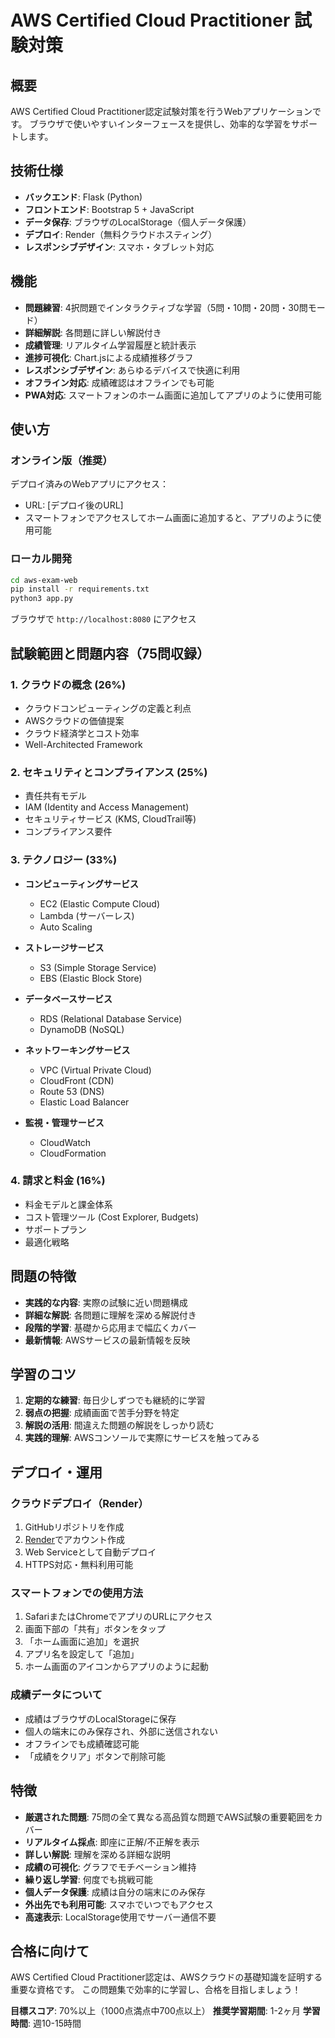 # AWS Certified Cloud Practitioner 試験対策

## 概要
AWS Certified Cloud Practitioner認定試験対策を行うWebアプリケーションです。
ブラウザで使いやすいインターフェースを提供し、効率的な学習をサポートします。

## 技術仕様
- **バックエンド**: Flask (Python)
- **フロントエンド**: Bootstrap 5 + JavaScript
- **データ保存**: ブラウザのLocalStorage（個人データ保護）
- **デプロイ**: Render（無料クラウドホスティング）
- **レスポンシブデザイン**: スマホ・タブレット対応

## 機能
- **問題練習**: 4択問題でインタラクティブな学習（5問・10問・20問・30問モード）
- **詳細解説**: 各問題に詳しい解説付き
- **成績管理**: リアルタイム学習履歴と統計表示
- **進捗可視化**: Chart.jsによる成績推移グラフ
- **レスポンシブデザイン**: あらゆるデバイスで快適に利用
- **オフライン対応**: 成績確認はオフラインでも可能
- **PWA対応**: スマートフォンのホーム画面に追加してアプリのように使用可能

## 使い方

### オンライン版（推奨）
デプロイ済みのWebアプリにアクセス：
- URL: [デプロイ後のURL]
- スマートフォンでアクセスしてホーム画面に追加すると、アプリのように使用可能

### ローカル開発
```bash
cd aws-exam-web
pip install -r requirements.txt
python3 app.py
```

ブラウザで `http://localhost:8080` にアクセス

## 試験範囲と問題内容（75問収録）

### 1. クラウドの概念 (26%)
- クラウドコンピューティングの定義と利点
- AWSクラウドの価値提案
- クラウド経済学とコスト効率
- Well-Architected Framework

### 2. セキュリティとコンプライアンス (25%)
- 責任共有モデル
- IAM (Identity and Access Management)
- セキュリティサービス (KMS, CloudTrail等)
- コンプライアンス要件

### 3. テクノロジー (33%)
- **コンピューティングサービス**
  - EC2 (Elastic Compute Cloud)
  - Lambda (サーバーレス)
  - Auto Scaling
  
- **ストレージサービス**
  - S3 (Simple Storage Service)
  - EBS (Elastic Block Store)
  
- **データベースサービス**
  - RDS (Relational Database Service)
  - DynamoDB (NoSQL)
  
- **ネットワーキングサービス**
  - VPC (Virtual Private Cloud)
  - CloudFront (CDN)
  - Route 53 (DNS)
  - Elastic Load Balancer

- **監視・管理サービス**
  - CloudWatch
  - CloudFormation

### 4. 請求と料金 (16%)
- 料金モデルと課金体系
- コスト管理ツール (Cost Explorer, Budgets)
- サポートプラン
- 最適化戦略

## 問題の特徴
- **実践的な内容**: 実際の試験に近い問題構成
- **詳細な解説**: 各問題に理解を深める解説付き
- **段階的学習**: 基礎から応用まで幅広くカバー
- **最新情報**: AWSサービスの最新情報を反映

## 学習のコツ
1. **定期的な練習**: 毎日少しずつでも継続的に学習
2. **弱点の把握**: 成績画面で苦手分野を特定
3. **解説の活用**: 間違えた問題の解説をしっかり読む
4. **実践的理解**: AWSコンソールで実際にサービスを触ってみる

## デプロイ・運用

### クラウドデプロイ（Render）
1. GitHubリポジトリを作成
2. [Render](https://render.com)でアカウント作成
3. Web Serviceとして自動デプロイ
4. HTTPS対応・無料利用可能

### スマートフォンでの使用方法
1. SafariまたはChromeでアプリのURLにアクセス
2. 画面下部の「共有」ボタンをタップ
3. 「ホーム画面に追加」を選択
4. アプリ名を設定して「追加」
5. ホーム画面のアイコンからアプリのように起動

### 成績データについて
- 成績はブラウザのLocalStorageに保存
- 個人の端末にのみ保存され、外部に送信されない
- オフラインでも成績確認可能
- 「成績をクリア」ボタンで削除可能

## 特徴
- **厳選された問題**: 75問の全て異なる高品質な問題でAWS試験の重要範囲をカバー
- **リアルタイム採点**: 即座に正解/不正解を表示
- **詳しい解説**: 理解を深める詳細な説明
- **成績の可視化**: グラフでモチベーション維持
- **繰り返し学習**: 何度でも挑戦可能
- **個人データ保護**: 成績は自分の端末にのみ保存
- **外出先でも利用可能**: スマホでいつでもアクセス
- **高速表示**: LocalStorage使用でサーバー通信不要

## 合格に向けて
AWS Certified Cloud Practitioner認定は、AWSクラウドの基礎知識を証明する重要な資格です。
この問題集で効率的に学習し、合格を目指しましょう！

**目標スコア**: 70%以上（1000点満点中700点以上）
**推奨学習期間**: 1-2ヶ月
**学習時間**: 週10-15時間
